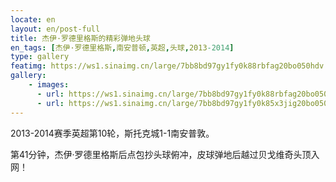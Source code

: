 ```yaml
---
locate: en
layout: en/post-full
title: 杰伊·罗德里格斯的精彩弹地头球
en_tags: [杰伊·罗德里格斯,南安普顿,英超,头球,2013-2014]
type: gallery
featimg: https://ws1.sinaimg.cn/large/7bb8bd97gy1fy0k88rbfag20bo050hdv.gif
gallery:
    - images:
      - url: https://ws1.sinaimg.cn/large/7bb8bd97gy1fy0k88rbfag20bo050hdv.gif
      - url: https://ws1.sinaimg.cn/large/7bb8bd97gy1fy0k85x3jig20bo050e83.gif
---
```


2013-2014赛季英超第10轮，斯托克城1-1南安普敦。

第41分钟，杰伊·罗德里格斯后点包抄头球俯冲，皮球弹地后越过贝戈维奇头顶入网！